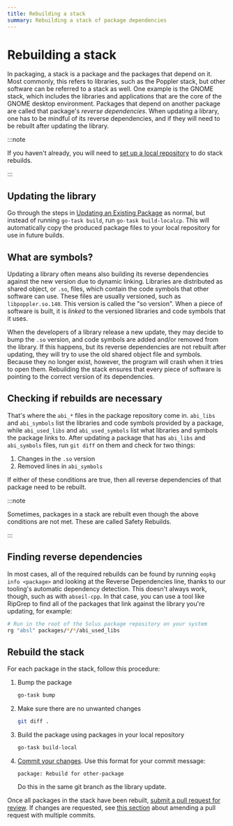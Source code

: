 ```yaml
---
title: Rebuilding a stack
summary: Rebuilding a stack of package dependencies
---
```


# Rebuilding a stack

In packaging, a stack is a package and the packages that depend on it. Most commonly, this refers to libraries, such as the Poppler stack, but other software can be referred to a stack as well. One example is the GNOME stack, which includes the libraries and applications that are the core of the GNOME desktop environment. Packages that depend on another package are called that package's _reverse dependencies_. When updating a library, one has to be mindful of its reverse dependencies, and if they will need to be rebuilt after updating the library.

:::note

If you haven't already, you will need to [set up a local repository](advanced-config/local-repository.md) to do stack rebuilds.

:::

## Updating the library

Go through the steps in [Updating an Existing Package](updating-an-existing-package.md) as normal, but instead of running `go-task build`, run `go-task build-localcp`. This will automatically copy the produced package files to your local repository for use in future builds.

## What are symbols?

Updating a library often means also building its reverse dependencies against the new version due to dynamic linking. Libraries are distributed as shared object, or `.so`, files, which contain the code symbols that other software can use. These files are usually versioned, such as `libpoppler.so.140`. This version is called the "so version". When a piece of software is built, it is _linked_ to the versioned libraries and code symbols that it uses.

When the developers of a library release a new update, they may decide to bump the `.so` version, and code symbols are added and/or removed from the library. If this happens, but its reverse dependencies are not rebuilt after updating, they will try to use the old shared object file and symbols. Because they no longer exist, however, the program will crash when it tries to open them. Rebuilding the stack ensures that every piece of software is pointing to the correct version of its dependencies.

## Checking if rebuilds are necessary

That's where the `abi_*` files in the package repository come in. `abi_libs` and `abi_symbols` list the libraries and code symbols provided by a package, while `abi_used_libs` and `abi_used_symbols` list what libraries and symbols the package links to. After updating a package that has `abi_libs` and `abi_symbols` files, run `git diff` on them and check for two things:

1. Changes in the `.so` version
2. Removed lines in `abi_symbols`

If either of these conditions are true, then all reverse dependencies of that package need to be rebuilt.

:::note

Sometimes, packages in a stack are rebuilt even though the above conditions are not met. These are called Safety Rebuilds.

:::

## Finding reverse dependencies

In most cases, all of the required rebuilds can be found by running `eopkg info <package>` and looking at the Reverse Dependencies line, thanks to our tooling's automatic dependency detection. This doesn't always work, though, such as with `abseil-cpp`. In that case, you can use a tool like RipGrep to find all of the packages that link against the library you're updating, for example:

```bash
# Run in the root of the Solus package repository on your system
rg "absl" packages/*/*/abi_used_libs
```

## Rebuild the stack

For each package in the stack, follow this procedure:

1. Bump the package

   ```bash
   go-task bump
   ```

2. Make sure there are no unwanted changes

   ```bash
   git diff .
   ```

3. Build the package using packages in your local repository

   ```bash
   go-task build-local
   ```

4. [Commit your changes](updating-an-existing-package.md#commit-your-changes). Use this format for your commit message:

   ```git
   package: Rebuild for other-package
   ```

   Do this in the same git branch as the library update.

Once all packages in the stack have been rebuilt, [submit a pull request for review](submitting-a-pull-request.mdx). If changes are requested, see [this section](submitting-a-pull-request.mdx#amending-a-pull-request-with-multiple-commits) about amending a pull request with multiple commits.
